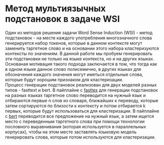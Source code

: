 # Метод мультиязычных подстановок в задаче WSI

Один из методов решения задачи Word Sense Induction (WSI) - метод подстановок - 
на месте каждого употребления многозначного слова генерируется набор токенов, 
которые в данном контексте могут заменить таргетное слово и на основании этого набора
кластеризуются контексты по значениям. В данной работе мы пробуем генерировать эти подстановки
не только на языке контекста, но и на других языках. Основаная мотивация такого подхода заключается в том,
что тогда как в одном языке данное слово полисемично, в других языках для обозначения каждого 
значения могут иметься отдельные слова, которые будут хорошим признаком для кластеризации. </br>
Процесс генерации подстановок реализован для двух моделей разных типов - fasttext
и bert. В пайплайне с [fasttex](lexsubgen/fasttext) для генерации подстановок на разных языках
таргетное слово переводится на нужный язык и отбираются первые n слов из словаря, 
ближайших к переводу, которые затем сортируются по близости к контексту и потом отбирается k первых,
которые будут использоваться для кластеризации. В пайплайне с [bert](lexsubgen/bert) переводится все
предложение на нужный язык, а затем ищется место с переведенным таргетного слова при помощи технологии пословного
выравнивания (которая используется в параллельных корпусах), чтобы на этом месте заставлять языковую 
модель генерировать слова, которые потом используются для кластеризации.
